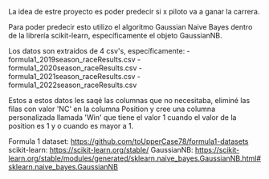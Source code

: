 La idea de estre proyecto es poder predecir si x piloto va a ganar la carrera.

Para poder predecir esto utilizo el algoritmo Gaussian Naive Bayes dentro de la librería scikit-learn, específicamente el objeto GaussianNB.

Los datos son extraidos de 4 csv's, específicamente:
-formula1_2019season_raceResults.csv
-formula1_2020season_raceResults.csv
-formula1_2021season_raceResults.csv
-formula1_2022season_raceResults.csv

Estos a estos datos les saqé las columnas que no necesitaba, eliminé las filas con valor 'NC' en la columna Position y cree una columna personalizada llamada 'Win' que tiene el valor 1 cuando el valor de la position es 1 y o cuando es mayor a 1. 

Formula 1 dataset: https://github.com/toUpperCase78/formula1-datasets 
scikit-learn: https://scikit-learn.org/stable/
GaussianNB: https://scikit-learn.org/stable/modules/generated/sklearn.naive_bayes.GaussianNB.html#sklearn.naive_bayes.GaussianNB
